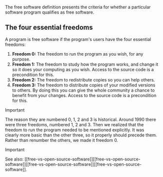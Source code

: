 The free software definition presents the criteria for whether a particular software program qualifies as free software.
## **The four essential freedoms**
A program is free software if the program's users have the four essential freedoms:
1. **Freedom 0:** The freedom to run the program as you wish, for any purpose.
2. **Freedom 1:** The freedom to study how the program works, and change it so it does your computing as you wish. Access to the source code is a precondition for this.
3. **Freedom 2:** The freedom to redistribute copies so you can help others.
4. **Freedom 3:** The freedom to distribute copies of your modified versions to others. By doing this you can give the whole community a chance to benefit from your changes. Access to the source code is a precondition for this.

> [!important]  
> The reason they are numbered 0, 1, 2 and 3 is historical. Around 1990 there were three freedoms, numbered 1, 2 and 3. Then we realized that the freedom to run the program needed to be mentioned explicitly. It was clearly more basic than the other three, so it properly should precede them. Rather than renumber the others, we made it freedom 0.  
  
> [!important]  
> See also: [[free-vs-open-source-software]][[free-vs-open-source-software]][[free-vs-open-source-software]][[free-vs-open-source-software]].